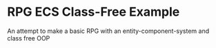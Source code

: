 # RPG ECS Class-Free Example
An attempt to make a basic RPG with an entity-component-system and class free OOP 
